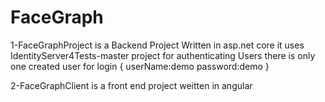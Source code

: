 # FaceGraph

1-FaceGraphProject is a Backend Project Written in asp.net core 
it uses IdentityServer4Tests-master project for authenticating Users 
there is only one created user for login 
{
userName:demo
password:demo
}


2-FaceGraphClient is a front end project weitten in angular 
